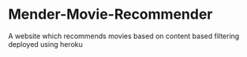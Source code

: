 # Mender-Movie-Recommender
 A website which recommends movies based on content based filtering deployed using heroku
